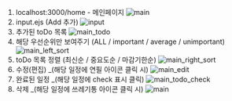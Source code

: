 1. localhost:3000/home - 메인페이지
![main](https://github.com/user-attachments/assets/70324583-b9b6-4844-b3e1-0bac5dbfc215)
2. input.ejs (Add 추가)
![input](https://github.com/user-attachments/assets/62a2207e-905c-44c0-93c4-694d08d2d626)
3. 추가된 toDo 목록
![main_todo](https://github.com/user-attachments/assets/7a185de3-1b80-4778-8eb9-e33d881d9405)
4. 해당 우선순위만 보여주기 (ALL / important / average / unimportant)
![main_left_sort](https://github.com/user-attachments/assets/f54f0405-9c7f-4b80-9607-5e15a995deb4)
5. toDo 목록 정렬 (최신순 / 중요도순 / 마감기한순)
![main_right_sort](https://github.com/user-attachments/assets/38f58867-7965-4534-9d80-5abd6121bfec)
6. 수정(편집) _(해당 일정에 연필 아이콘 클릭 시)
![main_edit](https://github.com/user-attachments/assets/6fb83a54-2bb1-4808-b193-36094b55111e)
7. 완료된 일정 _(해당 일정에 check 표시 클릭)
![main_todo_check](https://github.com/user-attachments/assets/94ed3972-a88b-4ef1-9059-97163a827048)
8. 삭제 _(해당 일정에 쓰레기통 아이콘 클릭 시)
![main](https://github.com/user-attachments/assets/70324583-b9b6-4844-b3e1-0bac5dbfc215)
